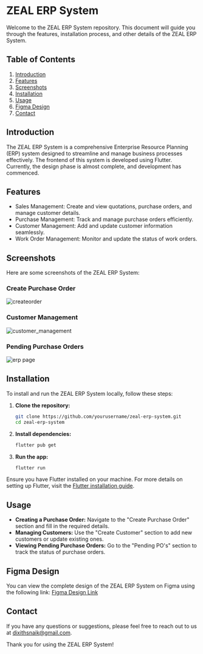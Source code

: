 # ZEAL ERP System

Welcome to the ZEAL ERP System repository. This document will guide you through the features, installation process, and other details of the ZEAL ERP System.

## Table of Contents

1. [Introduction](#introduction)
2. [Features](#features)
3. [Screenshots](#screenshots)
4. [Installation](#installation)
5. [Usage](#usage)
6. [Figma Design](#figma-design)
7. [Contact](#contact)

## Introduction

The ZEAL ERP System is a comprehensive Enterprise Resource Planning (ERP) system designed to streamline and manage business processes effectively. The frontend of this system is developed using Flutter. Currently, the design phase is almost complete, and development has commenced.

## Features

- Sales Management: Create and view quotations, purchase orders, and manage customer details.
- Purchase Management: Track and manage purchase orders efficiently.
- Customer Management: Add and update customer information seamlessly.
- Work Order Management: Monitor and update the status of work orders.

## Screenshots

Here are some screenshots of the ZEAL ERP System:

### Create Purchase Order
![createorder](https://github.com/user-attachments/assets/f067a650-ddc5-4c5e-b13e-af285c62049a)

### Customer Management
![customer_management](https://github.com/user-attachments/assets/1cc28133-743f-4a08-9440-7203991e48a8)

### Pending Purchase Orders
![erp page](https://github.com/user-attachments/assets/b7ede4cc-b739-46fa-8897-c455cd4170c9)

## Installation

To install and run the ZEAL ERP System locally, follow these steps:

1. **Clone the repository:**
    ```bash
    git clone https://github.com/yourusername/zeal-erp-system.git
    cd zeal-erp-system
    ```

2. **Install dependencies:**
    ```bash
    flutter pub get
    ```

3. **Run the app:**
    ```bash
    flutter run
    ```

Ensure you have Flutter installed on your machine. For more details on setting up Flutter, visit the [Flutter installation guide](https://flutter.dev/docs/get-started/install).

## Usage

- **Creating a Purchase Order:** Navigate to the "Create Purchase Order" section and fill in the required details.
- **Managing Customers:** Use the "Create Customer" section to add new customers or update existing ones.
- **Viewing Pending Purchase Orders:** Go to the "Pending PO's" section to track the status of purchase orders.

## Figma Design

You can view the complete design of the ZEAL ERP System on Figma using the following link:
[Figma Design Link](https://www.figma.com/design/JAlQOf3FLCBiKPRFmskwRT/Erp-Zeal?node-id=0-1&t=ddrAavYYcZkb9qG1-0)



## Contact

If you have any questions or suggestions, please feel free to reach out to us at [dixithsnaik@gmail.com](mailto:dixithsnaik@gmail.com).

Thank you for using the ZEAL ERP System!
